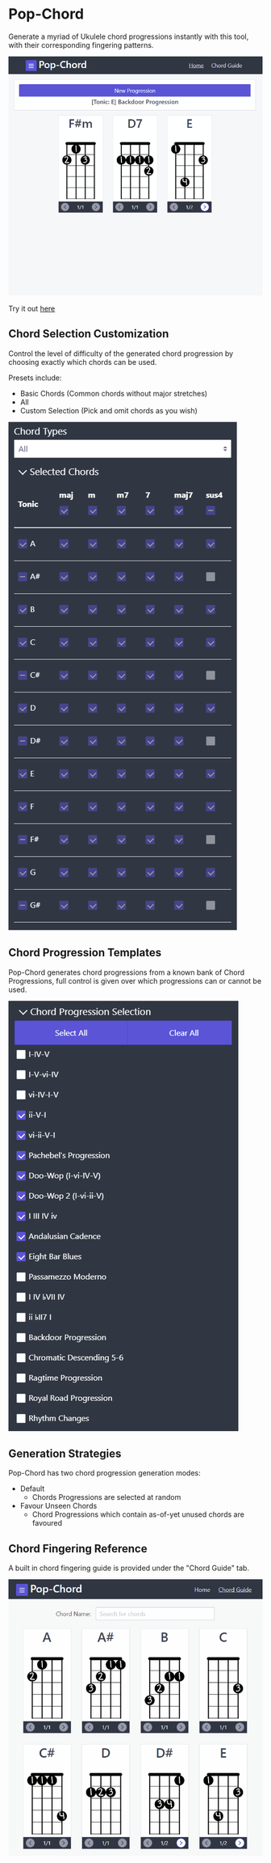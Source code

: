 # Pop-Chord

Generate a myriad of Ukulele chord progressions instantly with this tool, with their corresponding fingering patterns.

![image](docs/Overview.gif)

Try it out [here](https://eatmygoose.github.io/Pop-Chord/)

## Chord Selection Customization

Control the level of difficulty of the generated chord progression by choosing exactly which chords can be used.

Presets include:
- Basic Chords (Common chords without major stretches)
- All 
- Custom Selection (Pick and omit chords as you wish)

![image](docs/ChordSelection.gif)

## Chord Progression Templates

Pop-Chord generates chord progressions from a known bank of Chord Progressions, full control is given over which progressions can or cannot be used.

![image](docs/Progression%20Templates.PNG)

## Generation Strategies

Pop-Chord has two chord progression generation modes:
- Default
  - Chords Progressions are selected at random 
- Favour Unseen Chords
  - Chord Progressions which contain as-of-yet unused chords are favoured

## Chord Fingering Reference

A built in chord fingering guide is provided under the "Chord Guide" tab.

![image](docs/FingeringChart.gif)